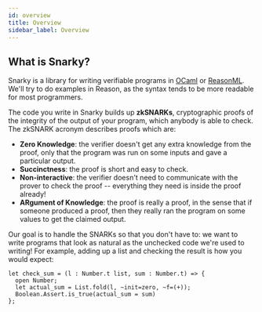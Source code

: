```yaml
---
id: overview
title: Overview
sidebar_label: Overview
---
```


## What is Snarky?

Snarky is a library for writing verifiable programs in [OCaml](http://www.ocaml.org/) or
[ReasonML](https://reasonml.github.io/). We'll try to do examples in Reason, as the
syntax tends to be more readable for most programmers.

The code you write in Snarky builds up **zkSNARKs**, cryptographic proofs of
the integrity of the output of your program, which anybody is able to check. The zkSNARK
acronym describes proofs which are:
* **Zero Knowledge**: the verifier doesn't get any extra knowledge from the
  proof, only that the program was run on some inputs and gave a particular output.
* **Succinctness**: the proof is short and easy to check.
* **Non-interactive**: the verifier doesn't need to communicate with the prover
  to check the proof -- everything they need is inside the proof already!
* **ARgument of Knowledge**: the proof is really a proof, in the sense that
  if someone produced a proof, then they really ran the program on some values
  to get the claimed output.

Our goal is to handle the SNARKs so that you don't have to: we want to write
programs that look as natural as the unchecked code we're used to writing! For
example, adding up a list and checking the result is how you would expect:
```reasonml
let check_sum = (l : Number.t list, sum : Number.t) => {
  open Number;
  let actual_sum = List.fold(l, ~init=zero, ~f=(+));
  Boolean.Assert.is_true(actual_sum = sum)
};
```
